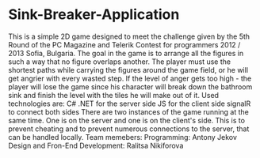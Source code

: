 Sink-Breaker-Application
========================

This is a simple 2D game designed to meet the challenge given by the 5th Round of the PC Magazine and Telerik Contest for programmers 2012 / 2013 Sofia, Bulgaria.  The goal in the game is to arrange all the figures in such a way that no figure overlaps another. The player must use the shortest paths while carrying the figures around the game field, or he will get angrier with every wasted step. If the level of anger gets too high - the player will lose the game since his character will break down the bathroom sink and finish the level with the tiles he will make out of it.  Used technologies are:  C# .NET for the server side JS for the client side signalR to connect both sides  There are two instances of the game running at the same time. One is on the server and one is on the client's side. This is to prevent cheating and to prevent numerous connections to the server, that can be handled locally.  Team memebers: Programming: Antony Jekov Design and Fron-End Development: Ralitsa Nikiforova

